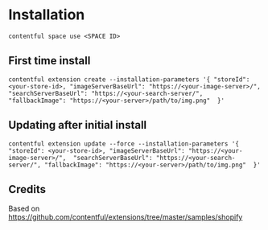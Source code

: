 # Installation

```
contentful space use <SPACE ID>
```

## First time install



```
contentful extension create --installation-parameters '{ "storeId": <your-store-id>, "imageServerBaseUrl": "https://<your-image-server>/",  "searchServerBaseUrl": "https://<your-search-server/", "fallbackImage": "https://<your-server>/path/to/img.png"  }'
```

## Updating after initial install

```
contentful extension update --force --installation-parameters '{ "storeId": <your-store-id>, "imageServerBaseUrl": "https://<your-image-server>/",  "searchServerBaseUrl": "https://<your-search-server/", "fallbackImage": "https://<your-server>/path/to/img.png"  }'

```


## Credits
Based on https://github.com/contentful/extensions/tree/master/samples/shopify


